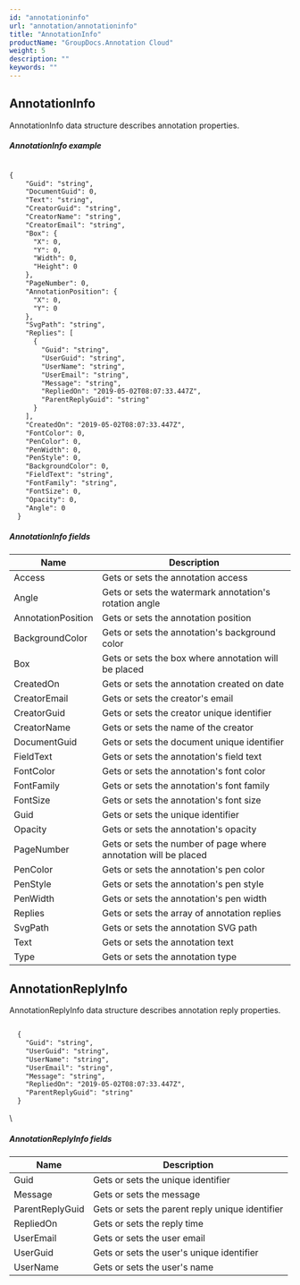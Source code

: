 ```yaml
---
id: "annotationinfo"
url: "annotation/annotationinfo"
title: "AnnotationInfo"
productName: "GroupDocs.Annotation Cloud"
weight: 5
description: ""
keywords: ""
---
```


## AnnotationInfo ##

AnnotationInfo data structure describes annotation properties.

##### AnnotationInfo example #####



 

```html 

{
    "Guid": "string",
    "DocumentGuid": 0,
    "Text": "string",
    "CreatorGuid": "string",
    "CreatorName": "string",
    "CreatorEmail": "string",
    "Box": {
      "X": 0,
      "Y": 0,
      "Width": 0,
      "Height": 0
    },
    "PageNumber": 0,
    "AnnotationPosition": {
      "X": 0,
      "Y": 0
    },
    "SvgPath": "string",
    "Replies": [
      {
        "Guid": "string",
        "UserGuid": "string",
        "UserName": "string",
        "UserEmail": "string",
        "Message": "string",
        "RepliedOn": "2019-05-02T08:07:33.447Z",
        "ParentReplyGuid": "string"
      }
    ],
    "CreatedOn": "2019-05-02T08:07:33.447Z",
    "FontColor": 0,
    "PenColor": 0,
    "PenWidth": 0,
    "PenStyle": 0,
    "BackgroundColor": 0,
    "FieldText": "string",
    "FontFamily": "string",
    "FontSize": 0,
    "Opacity": 0,
    "Angle": 0
  }

 ```

 

##### AnnotationInfo fields #####




 

|Name|Description
|---|---
|Access|Gets or sets the annotation access
|Angle|Gets or sets the watermark annotation's rotation angle
|AnnotationPosition|Gets or sets the annotation position
|BackgroundColor|Gets or sets the annotation's background color
|Box|Gets or sets the box where annotation will be placed
|CreatedOn|Gets or sets the annotation created on date
|CreatorEmail|Gets or sets the creator's email
|CreatorGuid|Gets or sets the creator unique identifier
|CreatorName|Gets or sets the name of the creator
|DocumentGuid|Gets or sets the document unique identifier
|FieldText|Gets or sets the annotation's field text
|FontColor|Gets or sets the annotation's font color
|FontFamily|Gets or sets the annotation's font family
|FontSize|Gets or sets the annotation's font size
|Guid|Gets or sets the unique identifier
|Opacity|Gets or sets the annotation's opacity
|PageNumber|Gets or sets the number of page where annotation will be placed
|PenColor|Gets or sets the annotation's pen color
|PenStyle|Gets or sets the annotation's pen style
|PenWidth|Gets or sets the annotation's pen width
|Replies|Gets or sets the array of annotation replies
|SvgPath|Gets or sets the annotation SVG path
|Text|Gets or sets the annotation text
|Type|Gets or sets the annotation type


 


## AnnotationReplyInfo ##

AnnotationReplyInfo data structure describes annotation reply properties.

```html 

  {
    "Guid": "string",
    "UserGuid": "string",
    "UserName": "string",
    "UserEmail": "string",
    "Message": "string",
    "RepliedOn": "2019-05-02T08:07:33.447Z",
    "ParentReplyGuid": "string"
  }

 ```



\\

##### AnnotationReplyInfo fields #####




 

|Name|Description
|---|---
|Guid|Gets or sets the unique identifier
|Message|Gets or sets the message
|ParentReplyGuid|Gets or sets the parent reply unique identifier
|RepliedOn|Gets or sets the reply time
|UserEmail|Gets or sets the user email
|UserGuid|Gets or sets the user's unique identifier
|UserName|Gets or sets the user's name


